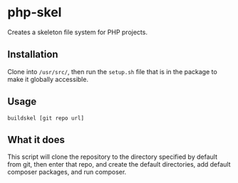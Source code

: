 # php-skel
Creates a skeleton file system for PHP projects.

## Installation
Clone into `/usr/src/`, then run the `setup.sh` file that is in the package to make it globally accessible.

## Usage

`buildskel [git repo url]`

## What it does
This script will clone the repository to the directory specified by default from git, then enter that repo, and create the default directories, add default composer packages, and run composer.